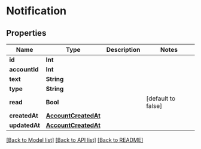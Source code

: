 # Notification

## Properties
Name | Type | Description | Notes
------------ | ------------- | ------------- | -------------
**id** | **Int** |  | 
**accountId** | **Int** |  | 
**text** | **String** |  | 
**type** | **String** |  | 
**read** | **Bool** |  | [default to false]
**createdAt** | [**AccountCreatedAt**](AccountCreatedAt.md) |  | 
**updatedAt** | [**AccountCreatedAt**](AccountCreatedAt.md) |  | 

[[Back to Model list]](../README.md#documentation-for-models) [[Back to API list]](../README.md#documentation-for-api-endpoints) [[Back to README]](../README.md)


